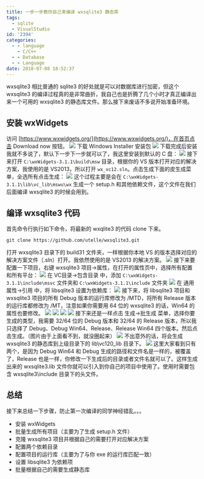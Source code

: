 ```yaml
---
title: 一步一步教你自己来编译 wxsqlite3 静态库
tags:
  - sqlite
  - VisualStudio
id: '2394'
categories:
  - - language
    - C/C++
  - - Database
  - - Language
date: 2018-07-08 18:52:37
---
```


wxsqlite3 相比普通的 sqlite3 的好处就是可以对数据库进行加密，但这个 wxsqlite3 的编译过程真的是非常曲折，我自己也是折腾了几个小时才真正编译出来一个可用的 wxsqlite3 的静态库文件。那么接下来废话不多说开始准备环境。
<!-- more -->
## 安装 wxWidgets

访问 [https://www.wxwidgets.org/](https://www.wxwidgets.org/)，在首页点击 Download now 按钮。 [![](http://www.mycode.net.cn/wp-content/uploads/2018/07/2018-07-08_18-06-39.png)](http://www.mycode.net.cn/wp-content/uploads/2018/07/2018-07-08_18-06-39.png) 下载 Windows Installer 安装包 [![](http://www.mycode.net.cn/wp-content/uploads/2018/07/2018-07-08_18-07-16.png)](http://www.mycode.net.cn/wp-content/uploads/2018/07/2018-07-08_18-07-16.png) 下载完成后安装我就不多说了，默认下一步下一步就可以了，我这里安装到默认的 C 盘： [![](http://www.mycode.net.cn/wp-content/uploads/2018/07/2018-07-08_18-13-08.png)](http://www.mycode.net.cn/wp-content/uploads/2018/07/2018-07-08_18-13-08.png) 接下来打开 `C:\wxWidgets-3.1.1\build\msw` 目录，根据你的 VS 版本打开对应的解决方案，我使用的是 VS2013，所以打开 `wx_vc12.sln`。点击生成下面的皮生成菜单，全选所有点击生成： [![](http://www.mycode.net.cn/wp-content/uploads/2018/07/2018-07-08_18-43-26.png)](http://www.mycode.net.cn/wp-content/uploads/2018/07/2018-07-08_18-43-26.png) 这个过程主要是会在 `C:\wxWidgets-3.1.1\lib\vc_lib\mswu\wx` 生成一个 setup.h 和其他依赖文件，这个文件在我们后面编译 wxsqlite3 的时候会用到。

## 编译 wxsqlite3 代码

首先命令行执行如下命令，将最新的 wxqlite3 的代码 clone 下来。

```
git clone https://github.com/utelle/wxsqlite3.git
```

打开 wxsqlite3 目录下的 build31 文件夹，一样根据你本地 VS 的版本选择对应的解决方案文件（.sln）打开。我依然使用的是 VS2013 的解决方案。 [![](http://www.mycode.net.cn/wp-content/uploads/2018/07/2018-07-08_18-25-41.png)](http://www.mycode.net.cn/wp-content/uploads/2018/07/2018-07-08_18-25-41.png) 接下来要配置一下项目，右键 wxsqlite3 项目->属性，在打开的属性页中，选择所有配置和所有平台： [![](http://www.mycode.net.cn/wp-content/uploads/2018/07/2018-07-08_18-29-53.png)](http://www.mycode.net.cn/wp-content/uploads/2018/07/2018-07-08_18-29-53.png) 在 VC目录->包含目录 中，添加 `C:\wxWidgets-3.1.1\include\msvc` 文件夹和 `C:\wxWidgets-3.1.1\include` 文件夹 [![](http://www.mycode.net.cn/wp-content/uploads/2018/07/2018-07-08_18-40-51.png)](http://www.mycode.net.cn/wp-content/uploads/2018/07/2018-07-08_18-40-51.png) 在 通用属性->引用 中，将 libsqlite3 设置为依赖库： [![](http://www.mycode.net.cn/wp-content/uploads/2018/07/2018-07-08_18-32-08.png)](http://www.mycode.net.cn/wp-content/uploads/2018/07/2018-07-08_18-32-08.png) 接下来，将 libsqlite3 项目和 wxsqlite3 项目的所有 Debug 版本的运行库修改为 /MTD，将所有 Release 版本的运行库都修改为 /MT，注意如果你需要用 64 位的 wxsqlite3 的话，Win64 的属性也要修改。 [![](http://www.mycode.net.cn/wp-content/uploads/2018/07/2018-07-08_18-34-23.png)](http://www.mycode.net.cn/wp-content/uploads/2018/07/2018-07-08_18-34-23.png) [![](http://www.mycode.net.cn/wp-content/uploads/2018/07/2018-07-08_18-34-46.png)](http://www.mycode.net.cn/wp-content/uploads/2018/07/2018-07-08_18-34-46.png) [![](http://www.mycode.net.cn/wp-content/uploads/2018/07/2018-07-08_18-35-25.png)](http://www.mycode.net.cn/wp-content/uploads/2018/07/2018-07-08_18-35-25.png) [![](http://www.mycode.net.cn/wp-content/uploads/2018/07/2018-07-08_18-35-56.png)](http://www.mycode.net.cn/wp-content/uploads/2018/07/2018-07-08_18-35-56.png) 接下来还是一样点击 生成->批生成 菜单，选择你要生成的类型，我需要 32/64 位的 Debug 版本和 32/64 的 Release 版本，所以我只选择了 Debug、Debug Win64、Release、Release Win64 四个版本。然后点击生成。（图片由于上面看不到，就没圈起来） [![](http://www.mycode.net.cn/wp-content/uploads/2018/07/2018-07-08_18-38-50.png)](http://www.mycode.net.cn/wp-content/uploads/2018/07/2018-07-08_18-38-50.png) 不出意外的话，将会生成 wxsqlite3 的静态库到上级目录下的 lib\\vc120\_lib 目录下。 [![](http://www.mycode.net.cn/wp-content/uploads/2018/07/2018-07-08_18-47-59.png)](http://www.mycode.net.cn/wp-content/uploads/2018/07/2018-07-08_18-47-59.png) 这里大家看到只有两个，是因为 Debug Win64 和 Debug 生成的路径和文件名是一样的，被覆盖了，Release 也是一样，你修改一下生成后的目录或者文件名就可以了。这样生成出来的 wxsqlite3.lib 文件你就可以引入到你自己的项目中使用了。使用时需要包含 wxsqlite3\\include 目录下的头文件。

## 总结

接下来总结一下步骤，防止第一次编译的同学神经错乱。。。

*   安装 wxWidgets
*   批量生成所有项目（主要为了生成 setup.h 文件）
*   克隆 wxsqlite3 项目并根据自己的需要打开对应解决方案
*   配置两个依赖目录
*   配置项目的运行库（主要为了与你 exe 的运行库匹配一致）
*   设置 libsqlite3 为依赖项
*   批量根据自己的需要生成静态库